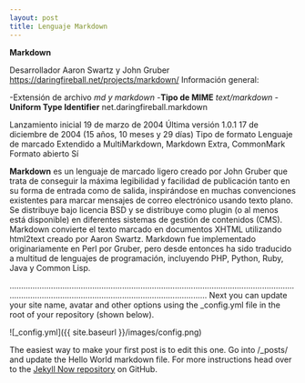 ```yaml
---
layout: post
title: Lenguaje Markdown
---
```


**Markdown**

Desarrollador
Aaron Swartz y John Gruber
https://daringfireball.net/projects/markdown/
Información general:

-Extensión de archivo	*md y markdown*
-**Tipo de MIME**	*text/markdown*
-**Uniform Type Identifier**	net.daringfireball.markdown

Lanzamiento inicial	19 de marzo de 2004
Última versión	1.0.1
17 de diciembre de 2004 (15 años, 10 meses y 29 días)
Tipo de formato	Lenguaje de marcado
Extendido a	MultiMarkdown, Markdown Extra, CommonMark
Formato abierto	Sí 

**Markdown** es un lenguaje de marcado ligero creado por John Gruber que trata de conseguir la máxima legibilidad y facilidad de publicación tanto en su forma de entrada como de salida, inspirándose en muchas convenciones existentes para marcar mensajes de correo electrónico usando texto plano. Se distribuye bajo licencia BSD y se distribuye como plugin (o al menos está disponible) en diferentes sistemas de gestión de contenidos (CMS). Markdown convierte el texto marcado en documentos XHTML utilizando html2text creado por Aaron Swartz. Markdown fue implementado originariamente en Perl por Gruber, pero desde entonces ha sido traducido a multitud de lenguajes de programación, incluyendo PHP, Python, Ruby, Java y Common Lisp.




..................................................................................................................................................................................................................
Next you can update your site name, avatar and other options using the _config.yml file in the root of your repository (shown below).

![_config.yml]({{ site.baseurl }}/images/config.png)

The easiest way to make your first post is to edit this one. Go into /_posts/ and update the Hello World markdown file. For more instructions head over to the [Jekyll Now repository](https://github.com/barryclark/jekyll-now) on GitHub.